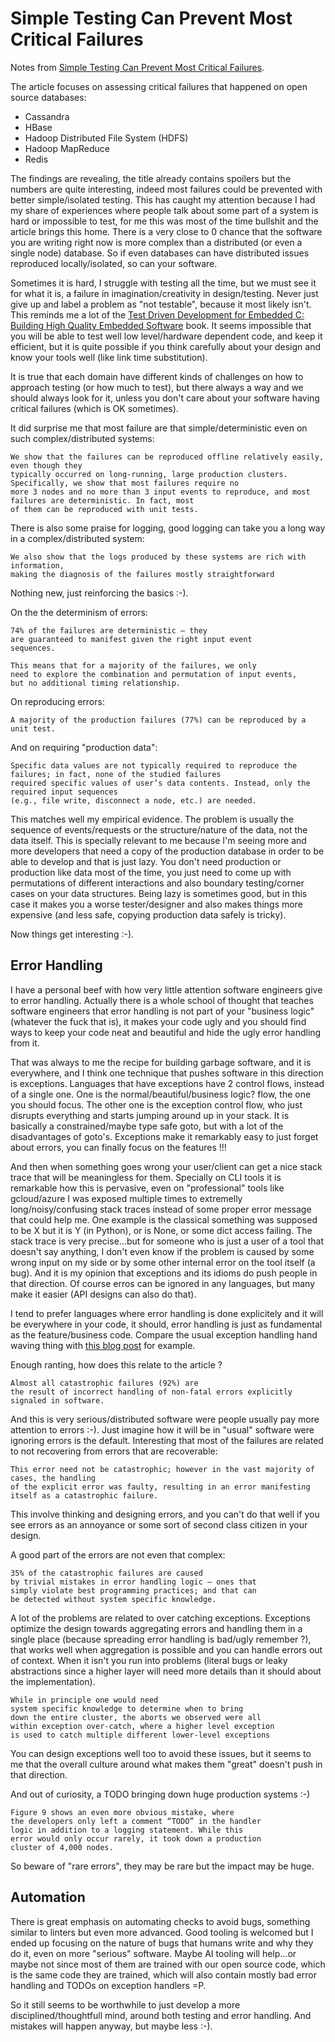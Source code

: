 # Simple Testing Can Prevent Most Critical Failures

Notes from [Simple Testing Can Prevent Most Critical Failures](https://www.usenix.org/system/files/conference/osdi14/osdi14-paper-yuan.pdf).

The article focuses on assessing critical failures that happened on open source databases:

* Cassandra
* HBase
* Hadoop Distributed File System (HDFS)
* Hadoop MapReduce
* Redis

The findings are revealing, the title already contains spoilers but the numbers are quite interesting,
indeed most failures could be prevented with better simple/isolated testing.
This has caught my attention because I had my share of experiences where people talk about some
part of a system is hard or impossible to test, for me this was most of the time bullshit and the
article brings this home. There is a very close to 0 chance that the software you are writing right
now is more complex than a distributed (or even a single node) database. So if even databases can
have distributed issues reproduced locally/isolated, so can your software.

Sometimes it is hard, I struggle with testing all the time, but we must see it for what it is, a failure
in imagination/creativity in design/testing. Never just give up and label a problem as "not testable",
because it most likely isn't. This reminds me a lot of the
[Test Driven Development for Embedded C: Building High Quality Embedded Software](https://pragprog.com/titles/jgade/test-driven-development-for-embedded-c/) book.
It seems impossible that you will be able to test well low level/hardware dependent code, and keep it efficient, but it is quite possible
if you think carefully about your design and know your tools well (like link time substitution).

It is true that each domain have different kinds of challenges on how to approach testing (or how much to test), but
there always a way and we should always look for it, unless you don't care about your software having critical failures (which is OK sometimes).

It did surprise me that most failure are that simple/deterministic even on such complex/distributed systems:

```
We show that the failures can be reproduced offline relatively easily, even though they
typically occurred on long-running, large production clusters. Specifically, we show that most failures require no
more 3 nodes and no more than 3 input events to reproduce, and most failures are deterministic. In fact, most
of them can be reproduced with unit tests.
```

There is also some praise for logging, good logging can take you a long way in a complex/distributed system:

```
We also show that the logs produced by these systems are rich with information,
making the diagnosis of the failures mostly straightforward
```

Nothing new, just reinforcing the basics :-).

On the the determinism of errors:

```
74% of the failures are deterministic — they
are guaranteed to manifest given the right input event
sequences. 

This means that for a majority of the failures, we only
need to explore the combination and permutation of input events,
but no additional timing relationship.
```

On reproducing errors:

```
A majority of the production failures (77%) can be reproduced by a unit test.
```

And on requiring "production data":

```
Specific data values are not typically required to reproduce the failures; in fact, none of the studied failures
required specific values of user’s data contents. Instead, only the required input sequences
(e.g., file write, disconnect a node, etc.) are needed.
```

This matches well my empirical evidence. The problem is usually the sequence of events/requests or the structure/nature of the
data, not the data itself. This is specially relevant to me because I'm seeing more and more developers that need a copy
of the production database in order to be able to develop and that is just lazy. You don't need production or production like
data most of the time, you just need to come up with permutations of different interactions and also boundary testing/corner
cases on your data structures. Being lazy is sometimes good, but in this case it makes you a worse tester/designer and also
makes things more expensive (and less safe, copying production data safely is tricky).

Now things get interesting :-).

## Error Handling 

I have a personal beef with how very little attention software engineers give to error handling.
Actually there is a whole school of thought that teaches software engineers that error handling
is not part of your "business logic" (whatever the fuck that is), it makes your code ugly and you should
find ways to keep your code neat and beautiful and hide the ugly error handling from it.

That was always to me the recipe for building garbage software, and it is everywhere, and I think one technique
that pushes software in this direction is exceptions. Languages that have exceptions have 2 control flows, instead of a single one.
One is the normal/beautiful/business logic? flow, the one you should focus. The other one is the exception control flow,
who just disrupts everything and starts jumping around up in your stack. It is basically a constrained/maybe type safe goto, but
with a lot of the disadvantages of goto's. Exceptions make it remarkably easy to just forget about errors, you can finally focus
on the features !!!

And then when something goes wrong your user/client can get a nice stack trace that will be meaningless for them.
Specially on CLI tools it is remarkable how this is pervasive, even on "professional" tools like gcloud/azure I was
exposed multiple times to extremelly long/noisy/confusing stack traces instead of some proper error message that could
help me. One example is the classical something was supposed to be X but it is Y (in Python), or is None, or some dict
access failing. The stack trace is very precise...but for someone who is just a user of a tool that doesn't say anything,
I don't even know if the problem is caused by some wrong input on my side or by some other internal error on the tool
itself (a bug). And it is my opinion that exceptions and its idioms do push people in that direction. Of course
erros can be ignored in any languages, but many make it easier (API designs can also do that).

I tend to prefer languages where error handling is done explicitely and it will be everywhere in your code, it should,
error handling is just as fundamental as the feature/business code. Compare the usual exception handling hand waving
thing with [this blog post](https://commandcenter.blogspot.com/2017/12/error-handling-in-upspin.html) for example.

Enough ranting, how does this relate to the article ? 

```
Almost all catastrophic failures (92%) are
the result of incorrect handling of non-fatal errors explicitly signaled in software.
```

And this is very serious/distributed software were people usually pay more attention to errors :-).
Just imagine how it will be in "usual" software were ignoring errors is the default.
Interesting that most of the failures are related to not recovering from errors that are recoverable:

```
This error need not be catastrophic; however in the vast majority of cases, the handling
of the explicit error was faulty, resulting in an error manifesting
itself as a catastrophic failure.
```

This involve thinking and designing errors, and you can't do that well if you see errors as an
annoyance or some sort of second class citizen in your design.

A good part of the errors are not even that complex:

```
35% of the catastrophic failures are caused
by trivial mistakes in error handling logic — ones that
simply violate best programming practices; and that can
be detected without system specific knowledge.
```

A lot of the problems are related to over catching exceptions. Exceptions optimize the design
towards aggregating errors and handling them in a single place (because spreading error handling
is bad/ugly remember ?), that works well when aggregation is possible and you can handle errors
out of context. When it isn't you run into problems (literal bugs or leaky abstractions since a
higher layer will need more details than it should about the implementation).

```
While in principle one would need
system specific knowledge to determine when to bring
down the entire cluster, the aborts we observed were all
within exception over-catch, where a higher level exception
is used to catch multiple different lower-level exceptions
```

You can design exceptions well too to avoid these issues, but it seems to me that the overall culture
around what makes them "great" doesn't push in that direction.

And out of curiosity, a TODO bringing down huge production systems :-)

```
Figure 9 shows an even more obvious mistake, where
the developers only left a comment “TODO” in the handler
logic in addition to a logging statement. While this
error would only occur rarely, it took down a production
cluster of 4,000 nodes.
```

So beware of "rare errors", they may be rare but the impact may be huge.

## Automation

There is great emphasis on automating checks to avoid bugs, something similar to linters but even more
advanced. Good tooling is welcomed but I ended up focusing on the nature of bugs that humans write
and why they do it, even on more "serious" software. Maybe AI tooling will help...or maybe not since most
of them are trained with our open source code, which is the same code they are trained, which will also
contain mostly bad error handling and TODOs on exception handlers =P.

So it still seems to be worthwhile to just develop a more disciplined/thoughtfull mind, around both testing and
error handling. And mistakes will happen anyway, but maybe less :-).
